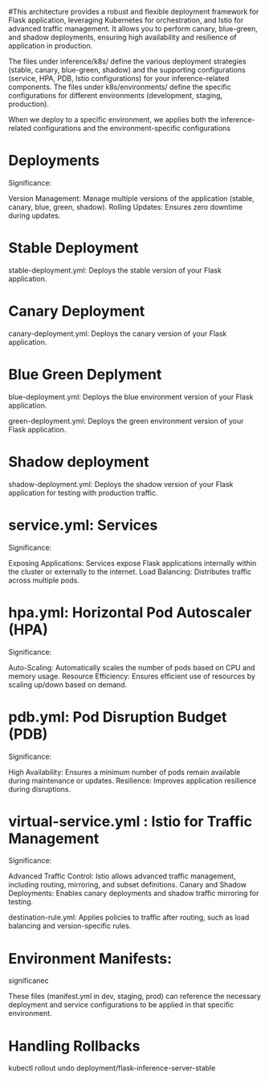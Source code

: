 #This architecture provides a robust and flexible deployment framework for  Flask application, leveraging Kubernetes for orchestration, and Istio for advanced traffic management. It allows you to perform canary, blue-green, and shadow deployments, ensuring high availability and resilience of application in production.

The files under inference/k8s/ define the various deployment strategies (stable, canary, blue-green, shadow) and the supporting configurations (service, HPA, PDB, Istio configurations) for your inference-related components.
The files under k8s/environments/ define the specific configurations for different environments (development, staging, production).

When we  deploy to a specific environment, we applies both the inference-related configurations and the environment-specific configurations

# Deployments
Significance:

Version Management: Manage multiple versions of the application (stable, canary, blue, green, shadow).
Rolling Updates: Ensures zero downtime during updates.

# Stable Deployment 
stable-deployment.yml: Deploys the stable version of your Flask application.

# Canary Deployment
canary-deployment.yml: Deploys the canary version of your Flask application.

# Blue Green Deplyment 
blue-deployment.yml: Deploys the blue environment version of your Flask application.

green-deployment.yml: Deploys the green environment version of your Flask application.

# Shadow deployment
shadow-deployment.yml: Deploys the shadow version of your Flask application for testing with production traffic.

# service.yml: Services

Significance:

Exposing Applications: Services expose Flask applications internally within the cluster or externally to the internet.
Load Balancing: Distributes traffic across multiple pods.

# hpa.yml:  Horizontal Pod Autoscaler (HPA)

Significance:

Auto-Scaling: Automatically scales the number of pods based on CPU and memory usage.
Resource Efficiency: Ensures efficient use of resources by scaling up/down based on demand.


# pdb.yml:  Pod Disruption Budget (PDB) 

Significance:

High Availability: Ensures a minimum number of pods remain available during maintenance or updates.
Resilience: Improves application resilience during disruptions.

#  virtual-service.yml : Istio for Traffic Management
Significance:

Advanced Traffic Control: Istio allows advanced traffic management, including routing, mirroring, and subset definitions.
Canary and Shadow Deployments: Enables canary deployments and shadow traffic mirroring for testing.


destination-rule.yml: Applies policies to traffic after routing, such as load balancing and version-specific rules.

#  Environment Manifests: 
significanec

These files (manifest.yml in dev, staging, prod) can reference the necessary deployment and service configurations to be applied in that specific environment.


# Handling Rollbacks 

kubectl rollout undo deployment/flask-inference-server-stable
